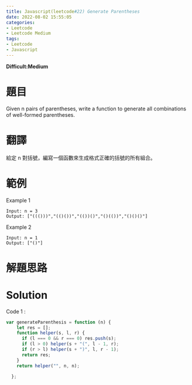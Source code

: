 ```yaml
---
title: Javascript(leetcode#22) Generate Parentheses
date: 2022-08-02 15:55:05
categories: 
- Leetcode 
- Leetcode Medium 
tags:
- Leetcode
- Javascript
---
```


**Difficult:Medium**


# 題目

Given n pairs of parentheses, write a function to generate all combinations of well-formed parentheses.


<!--more-->

# 翻譯

給定 n 對括號，編寫一個函數來生成格式正確的括號的所有組合。

# 範例

Example 1

```
Input: n = 3
Output: ["((()))","(()())","(())()","()(())","()()()"]
```

Example 2

```
Input: n = 1
Output: ["()"]
```



# 解題思路


# Solution
Code 1 :
```Javascript
var generateParenthesis = function (n) {
    let res = [];
    function helper(s, l, r) {
      if (l === 0 && r === 0) res.push(s);
      if (l > 0) helper(s + "(", l - 1, r);
      if (r > l) helper(s + ")", l, r - 1);
      return res;
    }
    return helper("", n, n);
    
  };
```